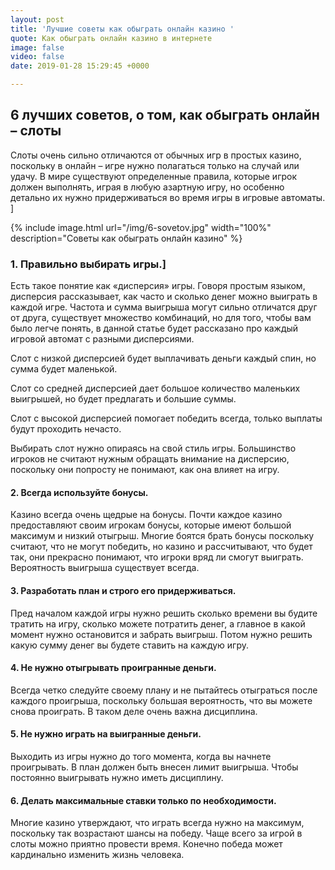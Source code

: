 ```yaml
---
layout: post
title: 'Лучшие советы как обыграть онлайн казино '
quote: Как обыграть онлайн казино в интернете
image: false
video: false
date: 2019-01-28 15:29:45 +0000

---
```

## 6 лучших советов, о том, как обыграть онлайн – слоты

Слоты очень сильно отличаются от обычных игр в простых казино, поскольку в онлайн – игре нужно полагаться только на случай или удачу. В мире существуют определенные правила, которые игрок должен выполнять, играя в любую азартную игру, но особенно детально их нужно придерживаться во время игры в игровые автоматы. \]

{% include image.html url="/img/6-sovetov.jpg" width="100%" description="Советы как обыграть онлайн казино" %}

### 1.  Правильно выбирать игры.\]

Есть такое понятие как «дисперсия» игры. Говоря простым языком, дисперсия рассказывает, как часто и сколько денег можно выиграть в каждой игре. Частота и сумма выигрыша могут сильно отличатся друг от друга, существует множество комбинаций, но для того, чтобы вам было легче понять, в данной статье будет рассказано про каждый игровой автомат с разными дисперсиями.

Слот с низкой дисперсией будет выплачивать деньги каждый спин, но сумма будет маленькой.

Слот со средней дисперсией дает большое количество маленьких выигрышей, но будет предлагать и большие суммы.

Слот с высокой дисперсией помогает победить всегда, только выплаты будут проходить нечасто.

Выбирать слот нужно опираясь на свой стиль игры. Большинство игроков не считают нужным обращать внимание на дисперсию, поскольку они попросту не понимают, как она влияет на игру.

#### 2.  Всегда используйте бонусы.

Казино всегда очень щедрые на бонусы. Почти каждое казино предоставляют своим игрокам бонусы, которые имеют большой максимум и низкий отыгрыш. Многие боятся брать бонусы поскольку считают, что не могут победить, но казино и рассчитывают, что будет так, они прекрасно понимают, что игроки вряд ли смогут выиграть. Вероятность выигрыша существует всегда.

#### 3.  Разработать план и строго его придерживаться.

Пред началом каждой игры нужно решить сколько времени вы будите тратить на игру, сколько можете потратить денег, а главное в какой момент нужно остановится и забрать выигрыш. Потом нужно решить какую сумму денег вы будете ставить на каждую игру.

#### 4.  Не нужно отыгрывать проигранные деньги.

Всегда четко следуйте своему плану и не пытайтесь отыграться после каждого проигрыша, поскольку большая вероятность, что вы можете снова проиграть. В таком деле очень важна дисциплина.

#### 5.  Не нужно играть на выигранные деньги.

Выходить из игры нужно до того момента, когда вы начнете проигрывать. В план должен быть внесен лимит выигрыша. Чтобы постоянно выигрывать нужно иметь дисциплину.

#### 6.  Делать максимальные ставки только по необходимости.

Многие казино утверждают, что играть всегда нужно на максимум, поскольку так возрастают шансы на победу.
Чаще всего за игрой в слоты можно приятно провести время. Конечно победа может кардинально изменить жизнь человека.